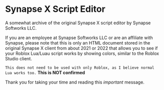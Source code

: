 # Synapse X Script Editor
A somewhat archive of the original Synapse X script editor by Synapse Softworks LLC.

If you are an employee at Synapse Softworks LLC or are an affiliate with Synapse, 
please note that this is only an HTML document stored in the original
Synapse X client from about 2021 or 2022 that allows you to see if your
Roblox Lua/Luau script works by showing colors, similar to the Roblox Studio
client. 

`This does not need to be used with only Roblox, as I believe normal Lua works too.` **This is NOT confirmed**


Thank you for taking your time and reading this *important* message.
